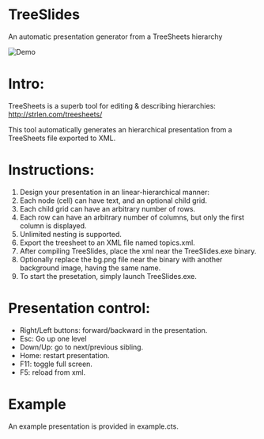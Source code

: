 # TreeSlides
An automatic presentation generator from a TreeSheets hierarchy

![Demo](TreeSlides.gif?raw=true "Demo")

# Intro:
TreeSheets is a superb tool for editing & describing hierarchies: http://strlen.com/treesheets/

This tool automatically generates an hierarchical presentation from a TreeSheets file exported to XML.

# Instructions:
1. Design your presentation in an linear-hierarchical manner:
  1. Each node (cell) can have text, and an optional child grid.
  2. Each child grid can have an arbitrary number of rows.
  3. Each row can have an arbitrary number of columns, but only the first column is displayed.
  4. Unlimited nesting is supported.
2. Export the treesheet to an XML file named topics.xml.
3. After compiling TreeSlides, place the xml near the TreeSlides.exe binary.
4. Optionally replace the bg.png file near the binary with another background image, having the same name.
5. To start the presetation, simply launch TreeSlides.exe.

# Presentation control:
* Right/Left buttons: forward/backward in the presentation.
* Esc: Go up one level
* Down/Up: go to next/previous sibling.
* Home: restart presentation.
* F11: toggle full screen.
* F5: reload from xml.

# Example
An example presentation is provided in example.cts.
